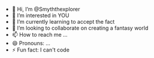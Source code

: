 - 👋 Hi, I’m @Smyththexplorer
- 👀 I’m interested in YOU
- 🌱 I’m currently learning to accept the fact
- 💞️ I’m looking to collaborate on creating a fantasy world
- 📫 How to reach me ...
- 😄 Pronouns: ...
- ⚡ Fun fact: I can't code

<!---
Smyththexplorer/Smyththexplorer is a ✨ special ✨ repository because its `README.md` (this file) appears on your GitHub profile.
You can click the Preview link to take a look at your changes.
--->
